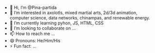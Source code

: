 - 👋 Hi, I’m @Pina-partida
- 👀 I’m interested in axolotls, mixed martial arts, 2d/3d animation, computer science, data networks, chinampas, and renewable energy.
- 🌱 I’m currently learning pyhon, JS, HTML, CSS
- 💞️ I’m looking to collaborate on ...
- 📫 How to reach me ...
- 😄 Pronouns: He/Him/His
- ⚡ Fun fact: ...

<!---
Pina-partida/Pina-partida is a ✨ special ✨ repository because its `README.md` (this file) appears on your GitHub profile.
You can click the Preview link to take a look at your changes.
--->
